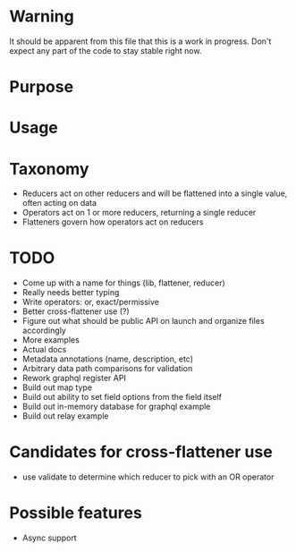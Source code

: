 # Warning
It should be apparent from this file that this is a work in progress. Don't expect any part of the code to stay stable right now.

# Purpose
# Usage

# Taxonomy
* Reducers act on other reducers and will be flattened into a single value, often acting on data
* Operators act on 1 or more reducers, returning a single reducer
* Flatteners govern how operators act on reducers

# TODO
* Come up with a name for things (lib, flattener, reducer)
* Really needs better typing
* Write operators: or, exact/permissive
* Better cross-flattener use (?)
* Figure out what should be public API on launch and organize files accordingly
* More examples
* Actual docs
* Metadata annotations (name, description, etc)
* Arbitrary data path comparisons for validation
* Rework graphql register API
* Build out map type
* Build out ability to set field options from the field itself
* Build out in-memory database for graphql example 
* Build out relay example

# Candidates for cross-flattener use
* use validate to determine which reducer to pick with an OR operator

# Possible features
* Async support
